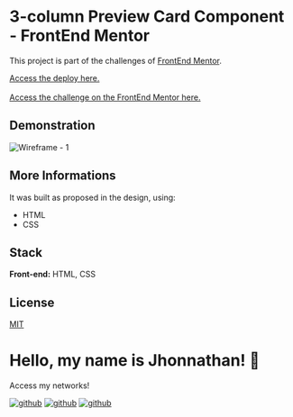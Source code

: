 # 3-column Preview Card Component - FrontEnd Mentor

This project is part of the challenges of [FrontEnd Mentor](https://www.frontendmentor.io/).

[Access the deploy here.](https://nftpreview-frontendmentor.vercel.app/)
<br>
<br>
[Access the challenge on the FrontEnd Mentor here.](https://www.frontendmentor.io/challenges/nft-preview-card-component-SbdUL_w0U)

## Demonstration

![Wireframe - 1](https://user-images.githubusercontent.com/82620787/235288053-9179feed-ce48-4712-96ce-f4a5fb2d3bfb.png)

## More Informations

It was built as proposed in the design, using:

- HTML
- CSS

## Stack

**Front-end:** HTML, CSS

## License

[MIT](https://choosealicense.com/licenses/mit/)

# Hello, my name is Jhonnathan! 👋

<p>Access my networks!</p>

[![github](https://img.shields.io/badge/-github-%23333?style=for-the-badge&logo=github&logoColor=white)](https://github.com/jhonnathandc)
[![github](https://img.shields.io/badge/-LinkedIn-%230077B5?style=for-the-badge&logo=linkedin&logoColor=white)]("https://www.linkedin.com/in/jhonnathan-cora-6427661b0/)
[![github](https://img.shields.io/badge/-instagram-%23E4405F?style=for-the-badge&logo=instagram&logoColor=white)](https://www.instagram.com/jhonnathandc/)
